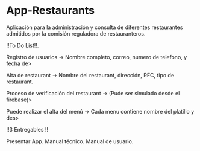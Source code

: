 # App-Restaurants
Aplicación para la administración y consulta de diferentes restaurantes admitidos por la comisión reguladora de restauranteros.


!!To Do List!!.

Registro de usuarios -> Nombre completo, correo, numero de telefono, y fecha de>

Alta de restaurant -> Nombre del restaurant, dirección, RFC, tipo de restaurant.

Proceso de verificación del restaurant -> (Pude ser simulado desde el firebase)>

Puede realizar el alta del menú -> Cada menu contiene nombre del platillo y des>


!!3 Entregables !!

Presentar App.
Manual técnico.
Manual de usuario.
